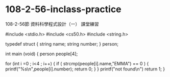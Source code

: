 # 108-2-56-inclass-practice
 108-2-56節 資料科學程式設計（一） 課堂練習
 
#include <stdio.h>
#include <cs50.h>
#include <string.h>

   typedef struct
     {
      string name;
      string number;
     }
   person;

   int main (void)
     {
      person people[4];
 


   for (int i =0 ; i<4 ; i++)
     {
        if ( strcmp(people[i].name,"EMMA") == 0 )
        {
            printf("%s\n",people[i].number);
            return 0;
        }
     }
        printf("not found\n")
        return 1;
     }